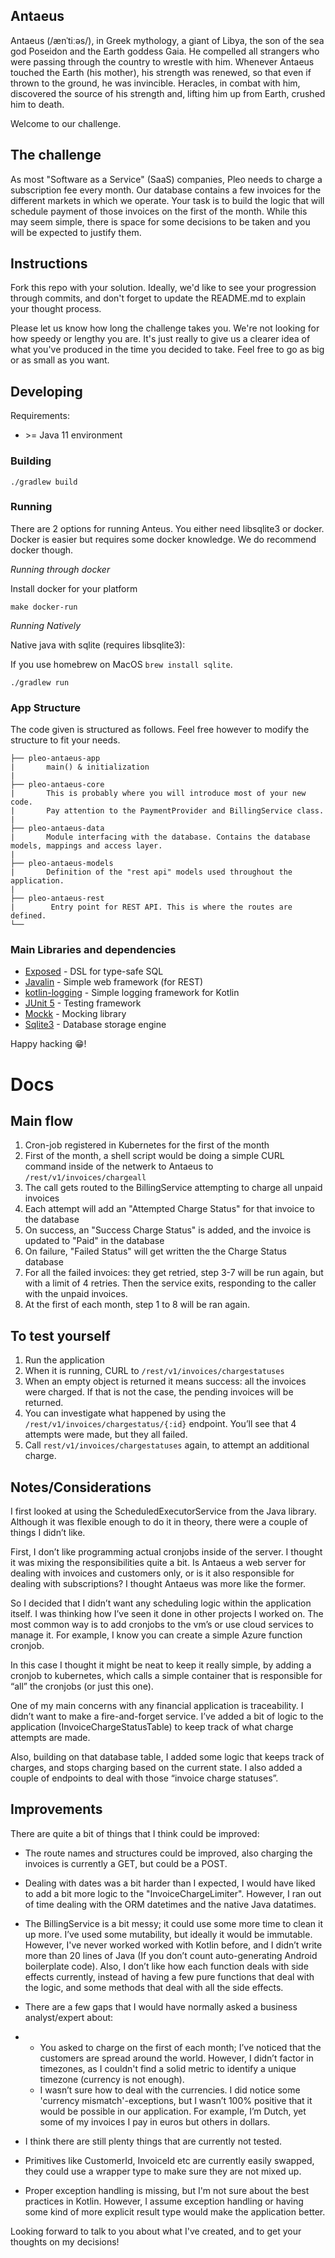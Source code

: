 ## Antaeus

Antaeus (/ænˈtiːəs/), in Greek mythology, a giant of Libya, the son of the sea god Poseidon and the Earth goddess Gaia. He compelled all strangers who were passing through the country to wrestle with him. Whenever Antaeus touched the Earth (his mother), his strength was renewed, so that even if thrown to the ground, he was invincible. Heracles, in combat with him, discovered the source of his strength and, lifting him up from Earth, crushed him to death.

Welcome to our challenge.

## The challenge

As most "Software as a Service" (SaaS) companies, Pleo needs to charge a subscription fee every month. Our database contains a few invoices for the different markets in which we operate. Your task is to build the logic that will schedule payment of those invoices on the first of the month. While this may seem simple, there is space for some decisions to be taken and you will be expected to justify them.

## Instructions

Fork this repo with your solution. Ideally, we'd like to see your progression through commits, and don't forget to update the README.md to explain your thought process.

Please let us know how long the challenge takes you. We're not looking for how speedy or lengthy you are. It's just really to give us a clearer idea of what you've produced in the time you decided to take. Feel free to go as big or as small as you want.

## Developing

Requirements:
- \>= Java 11 environment

### Building

```
./gradlew build
```

### Running

There are 2 options for running Anteus. You either need libsqlite3 or docker. Docker is easier but requires some docker knowledge. We do recommend docker though.


*Running through docker*

Install docker for your platform

```
make docker-run
```

*Running Natively*

Native java with sqlite (requires libsqlite3):

If you use homebrew on MacOS `brew install sqlite`.

```
./gradlew run
```


### App Structure
The code given is structured as follows. Feel free however to modify the structure to fit your needs.
```
├── pleo-antaeus-app
|       main() & initialization
|
├── pleo-antaeus-core
|       This is probably where you will introduce most of your new code.
|       Pay attention to the PaymentProvider and BillingService class.
|
├── pleo-antaeus-data
|       Module interfacing with the database. Contains the database models, mappings and access layer.
|
├── pleo-antaeus-models
|       Definition of the "rest api" models used throughout the application.
|
├── pleo-antaeus-rest
|        Entry point for REST API. This is where the routes are defined.
└──
```

### Main Libraries and dependencies
* [Exposed](https://github.com/JetBrains/Exposed) - DSL for type-safe SQL
* [Javalin](https://javalin.io/) - Simple web framework (for REST)
* [kotlin-logging](https://github.com/MicroUtils/kotlin-logging) - Simple logging framework for Kotlin
* [JUnit 5](https://junit.org/junit5/) - Testing framework
* [Mockk](https://mockk.io/) - Mocking library
* [Sqlite3](https://sqlite.org/index.html) - Database storage engine

Happy hacking 😁!

# Docs

## Main flow

1. Cron-job registered in Kubernetes for the first of the month
2. First of the month, a shell script would be doing a simple CURL command inside of the netwerk to Antaeus to ```/rest/v1/invoices/chargeall```
3. The call gets routed to the BillingService attempting to charge all unpaid invoices
4. Each attempt will add an "Attempted Charge Status" for that invoice to the database
5. On success, an "Success Charge Status" is added, and the invoice is updated to "Paid" in the database
6. On failure, "Failed Status" will get written the the Charge Status database
7. For all the failed invoices: they get retried, step 3-7 will be run again, but with a limit of 4 retries. Then the service exits, responding to the caller with the unpaid invoices.
8. At the first of each month, step 1 to 8 will be ran again.

## To test yourself

1. Run the application
2. When it is running, CURL to ```/rest/v1/invoices/chargestatuses```
3. When an empty object is returned it means success: all the invoices were charged. If that is not the case, the pending invoices will be returned.
4. You can investigate what happened by using the ```/rest/v1/invoices/chargestatus/{:id}``` endpoint. You’ll see that 4 attempts were made, but they all failed.
5. Call ```rest/v1/invoices/chargestatuses``` again, to attempt an additional charge.

## Notes/Considerations

I first looked at using the ScheduledExecutorService from the Java library. Although it was flexible enough to do it in theory, there were a couple of things I didn’t like.

First, I don’t like programming actual cronjobs inside of the server. I thought it was mixing the responsibilities quite a bit. Is Antaeus a web server for dealing with invoices and customers only, or is it also responsible for dealing with subscriptions? I thought Antaeus was more like the former.

So I decided that I didn’t want any scheduling logic within the application itself. I was thinking how I’ve seen it done in other projects I worked on. The most common way is to add cronjobs to the vm’s or use cloud services to manage it. For example, I know you can create a simple Azure function cronjob.

In this case I thought it might be neat to keep it really simple, by adding a cronjob to kubernetes, which calls a simple container that is responsible for “all” the cronjobs (or just this one).

One of my main concerns with any financial application is traceability. I didn’t want to make a fire-and-forget service. I’ve added a bit of logic to the application (InvoiceChargeStatusTable) to keep track of what charge attempts are made.

Also, building on that database table, I added some logic that keeps track of charges, and stops charging based on the current state. I also added a couple of endpoints to deal with those “invoice charge statuses”.

## Improvements

There are quite a bit of things that I think could be improved:

- The route names and structures could be improved, also charging the invoices is currently a GET, but could be a POST.

- Dealing with dates was a bit harder than I expected, I would have liked to add a bit more logic to the "InvoiceChargeLimiter". However, I ran out of time dealing with the ORM datetimes and the native Java datatimes.

- The BillingService is a bit messy; it could use some more time to clean it up more. I’ve used some mutability, but ideally it would be immutable. However, I've never worked worked with Kotlin before, and I didn’t write more than 20 lines of Java (If you don’t count auto-generating Android boilerplate code). Also, I don’t like how each function deals with side effects currently, instead of having a few pure functions that deal with the logic, and some methods that deal with all the side effects.

- There are a few gaps that I would have normally asked a business analyst/expert about:

- - You asked to charge on the first of each month; I’ve noticed that the customers are spread around the world. However, I didn’t factor in timezones, as I couldn't find a solid metric to identify a unique timezone (currency is not enough).
  - I wasn’t sure how to deal with the currencies. I did notice some 'currency mismatch'-exceptions, but I wasn’t 100% positive that it would be possible in our application. For example, I’m Dutch, yet some of my invoices I pay in euros but others in dollars.

- I think there are still plenty things that are currently not tested.
- Primitives like CustomerId, InvoiceId etc are currently easily swapped, they could use a wrapper type to make sure they are not mixed up.
- Proper exception handling is missing, but I'm not sure about the best practices in Kotlin. However, I assume exception handling or having some kind of more explicit result type would make the application better.

Looking forward to talk to you about what I've created, and to get your thoughts on my decisions!

